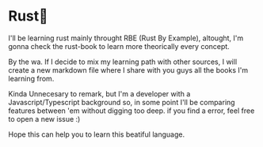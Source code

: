 # Rust🎉

I'll be learning rust mainly throught RBE (Rust By Example), altought, I'm gonna check the rust-book to learn more theorically every concept.

By the wa. If I decide to mix my learning path with other sources, I will create a new markdown file where I share with you guys all the books I'm learning from.

Kinda Unnecesary to remark, but I'm a developer with a Javascript/Typescript background so, in some point I'll be comparing features between 'em without digging too deep. if you find a error, feel free to open a new issue :)

Hope this can help you to learn this beatiful language.